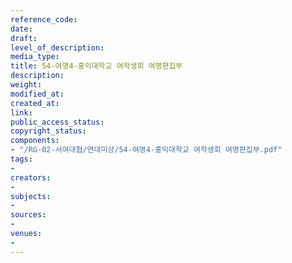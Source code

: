 ```yaml
---
reference_code: 
date: 
draft: 
level_of_description: 
media_type: 
title: 54-여명4-홍익대학교 여학생회 여명편집부
description: 
weight: 
modified_at: 
created_at: 
link: 
public_access_status: 
copyright_status: 
components:
- "/RG-02-서여대협/연대미상/54-여명4-홍익대학교 여학생회 여명편집부.pdf"
tags:
- 
creators:
- 
subjects:
- 
sources:
- 
venues:
- 
---
```

